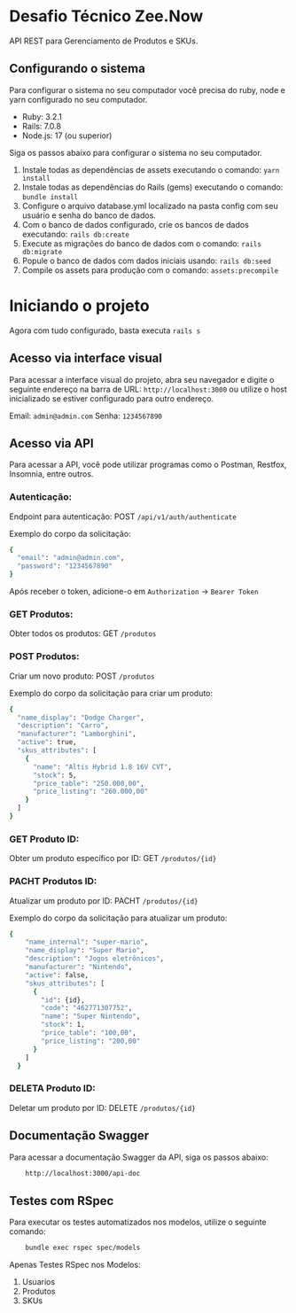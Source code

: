 # Desafio Técnico Zee.Now

API REST para Gerenciamento de Produtos e SKUs.

## Configurando o sistema
Para configurar o sistema no seu computador você precisa do ruby, node e yarn configurado no seu computador.

* Ruby: 3.2.1
* Rails: 7.0.8
* Node.js: 17 (ou superior)

Siga os passos abaixo para configurar o sistema no seu computador.
1. Instale todas as dependências de assets executando o comando: `yarn install` 
2. Instale todas as dependências do Rails (gems) executando o comando: `bundle install`
3. Configure o arquivo database.yml localizado na pasta config com seu usuário e senha do banco de dados.
4. Com o banco de dados configurado, crie os bancos de dados executando:  `rails db:create`
5. Execute as migrações do banco de dados com o comando: `rails db:migrate`
6. Popule o banco de dados com dados iniciais usando: `rails db:seed`
7. Compile os assets para produção com o comando:  `assets:precompile`

# Iniciando o projeto
Agora com tudo configurado, basta executa `rails s`

## Acesso via interface visual
Para acessar a interface visual do projeto, abra seu navegador e digite o seguinte endereço na barra de URL:
`http://localhost:3000`
ou utilize o host inicializado se estiver configurado para outro endereço.

Email: `admin@admin.com`
Senha: `1234567890`

## Acesso via API
Para acessar a API, você pode utilizar programas como o Postman, Restfox, Insomnia, entre outros.

### Autenticação:
Endpoint para autenticação:
POST `/api/v1/auth/authenticate`

Exemplo do corpo da solicitação:
```bash
{
  "email": "admin@admin.com",
  "password": "1234567890"
}
```
Após receber o token, adicione-o em `Authorization`  -> `Bearer Token`

### GET Produtos:
Obter todos os produtos:
GET `/produtos`

### POST Produtos:
Criar um novo produto:
POST `/produtos`

Exemplo do corpo da solicitação para criar um produto:
```bash
{
  "name_display": "Dodge Charger",
  "description": "Carro",
  "manufacturer": "Lamborghini",
  "active": true,
  "skus_attributes": [
    {
      "name": "Altis Hybrid 1.8 16V CVT",
      "stock": 5,
      "price_table": "250.000,00",
      "price_listing": "260.000,00"
    }
  ]
}
```

### GET Produto ID:
Obter um produto específico por ID:
GET `/produtos/{id}`

### PACHT Produtos ID:
Atualizar um produto por ID:
PACHT `/produtos/{id}`

Exemplo do corpo da solicitação para atualizar um produto:
```bash
{
    "name_internal": "super-mario",
    "name_display": "Super Mario",
    "description": "Jogos eletrônicos",
    "manufacturer": "Nintendo",
    "active": false,
    "skus_attributes": [
      {
        "id": {id},
        "code": "462771307752",
        "name": "Super Nintendo",
        "stock": 1,
        "price_table": "100,00",
        "price_listing": "200,00"
      }
    ]
  }
```

### DELETA Produto  ID:
Deletar um produto por ID:
DELETE `/produtos/{id}`


## Documentação Swagger
Para acessar a documentação Swagger da API, siga os passos abaixo:
```bash
	http://localhost:3000/api-doc
```

## Testes com RSpec
Para executar os testes automatizados nos modelos, utilize o seguinte comando:
```bash
	bundle exec rspec spec/models
```
Apenas Testes RSpec nos Modelos:
1. Usuarios
2. Produtos
3. SKUs


